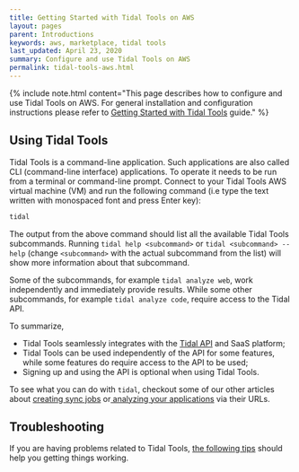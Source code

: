 ```yaml
---
title: Getting Started with Tidal Tools on AWS
layout: pages
parent: Introductions
keywords: aws, marketplace, tidal tools
last_updated: April 23, 2020
summary: Configure and use Tidal Tools on AWS
permalink: tidal-tools-aws.html
---
```


{% include note.html content="This page describes how to configure and use
Tidal Tools on AWS. For general installation and configuration instructions
please refer to [Getting Started with Tidal Tools](tidal-tools.html) guide." %}

## Using Tidal Tools

Tidal Tools is a command-line application. Such applications are also called
CLI (command-line interface) applications. To operate it needs to be run from a
terminal or command-line prompt. Connect to your Tidal Tools AWS virtual
machine (VM) and run the following command (i.e type the text written with
monospaced font and press Enter key):

```bash
tidal
```

The output from the above command should list all the available Tidal Tools
subcommands. Running `tidal help <subcommand>` or `tidal <subcommand> --help`
(change `<subcommand>` with the actual subcommand from the list) will show more
information about that subcommand.

Some of the subcommands, for example `tidal analyze web`, work independently and
immediately provide results. While some other subcommands, for example `tidal
analyze code`, require access to the Tidal API.

To summarize,

* Tidal Tools seamlessly integrates with the [Tidal
  API](tidal-tools.html#connecting-to-the-api) and SaaS platform;
* Tidal Tools can be used independently of the API for some features, while
  some features do require access to the API to be used;
* Signing up and using the API is optional when using Tidal Tools.

To see what you can do with `tidal`, checkout some of our other articles about
[creating sync jobs](sync-servers.html) or[ analyzing your
applications](analyze.html) via their URLs.

## Troubleshooting

If you are having problems related to Tidal Tools, [the following
tips](troubleshooting.html) should help you getting things working.
